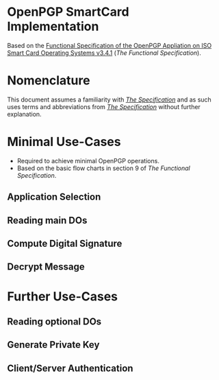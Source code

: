 # OpenPGP SmartCard Implementation

Based on the [Functional Specification of the OpenPGP Appliation on ISO Smart Card Operating Systems v3.4.1](https://gnupg.org/ftp/specs/OpenPGP-smart-card-application-3.4.1.pdf) (_The Functional Specification_).

# Nomenclature

This document assumes a familiarity with [_The Specification_](https://gnupg.org/ftp/specs/OpenPGP-smart-card-application-3.4.1.pdf) and as such uses terms and abbreviations from [_The Specification_](https://gnupg.org/ftp/specs/OpenPGP-smart-card-application-3.4.1.pdf) without further explanation. 

# Minimal Use-Cases

- Required to achieve minimal OpenPGP operations. 
- Based on the basic flow charts in section 9 of _The Functional Specification_.

## Application Selection

## Reading main DOs

## Compute Digital Signature

## Decrypt Message

# Further Use-Cases

## Reading optional DOs

## Generate Private Key

## Client/Server Authentication

